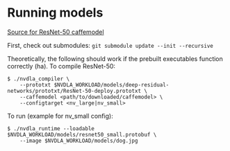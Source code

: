 # Running models

[Source for ResNet-50 caffemodel](https://onedrive.live.com/?authkey=%21AAFW2-FVoxeVRck&id=4006CBB8476FF777%2117887&cid=4006CBB8476FF777)

First, check out submodules: `git submodule update --init --recursive`

Theoretically, the following should work if the prebuilt executables function correctly (ha).
To compile ResNet-50:
```
$ ./nvdla_compiler \
    --prototxt $NVDLA_WORKLOAD/models/deep-residual-networks/prototxt/ResNet-50-deploy.prototxt \
    --caffemodel <path/to/downloaded/caffemodel> \
    --configtarget <nv_large|nv_small>
```
To run (example for nv\_small config):
```
$ ./nvdla_runtime --loadable $NVDLA_WORKLOAD/models/resnet50_small.protobuf \
    --image $NVDLA_WORKLOAD/models/dog.jpg
```
